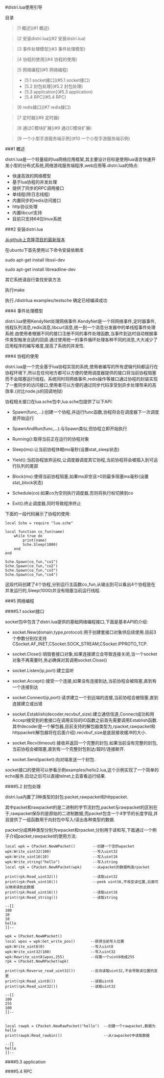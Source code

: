 #distri.lua使用引导

目录

> [1 概述](#1 概述)

> [2 安装distri.lua](#2 安装distri.lua)

> [3 事件处理模型](#3 事件处理模型)

> [4 协程的使用](#4 协程的使用)

> [5 网络编程](#5 网络编程)
>
>- [5.1 socket接口](#5.1 socket接口)
>- [5.2 封包处理](#5.2 封包处理)
>- [5.3 application](#5.3 application) 
>- [5.4 RPC](#5.4 RPC)   

> [6 redis接口](#7 redis接口)

> [7 定时器](#8 定时器)

> [8 通过C模块扩展](#9 通过C模块扩展)

> [9 一个小型手游服务端示例](#10 一个小型手游服务端示例)

###<span id="1 概述">1 概述</span>

distri.lua是一个轻量级的lua网络应用框架,其主要设计目标是使用lua语言快速开发小型的分布式系统,网络游戏服务端程序,web应用等.distri.lua的特点:

* 快速高效的网络模型
* 基于lua协程的并发处理
* 提供了同步的RPC调用接口
* 单线程(除日志线程)
* 内置同步的redis访问接口
* http协议处理
* 内置libcurl支持
* 目前只支持64位linux系统


###<span id="2 安装distri.lua">2 安装distri.lua</span>

[从github上克隆项目的最新版本](https://github.com/sniperHW/distri.lua.git)

在ubuntu下首先使用以下命令安装依赖库

sudo apt-get install libssl-dev

sudo apt-get install libreadline-dev

其它系统请自行查找安装方法

执行make

执行./distrilua examples/testsche 确定已经编译成功

###<span id="3 事件处理模型">4 事件处理模型</span>

distri.lua使用KendyNet处理网络事件.KendyNet是一个将网络事件,定时器事件,线程队列消息,redis消息,libcurl消息,统一到一个消息分发器中的单线程事件处理系统.由使用者根据不同的接口注册不同的事件处理函数,当事件到达时自动根据事件类型触发合适的回调.通过使用统一的事件循环处理各种不同的消息,大大减少了应用程序的编写难度,提高了系统的并发性.


###<span id="4 协程的使用">4 协程的使用</span>

distri.lua是一个完全基于lua协程实现的系统,使用者编写的所有逻辑代码都运行在协程环境下,所以在任何地方都可以方便的使用调度器提供的接口将当前协程阻塞而不会阻塞运行线程。系统同时将网络事件,redis操作等接口通过协程的封装实现了一套同步的访问接口,使用者可以方便的通过同步代码享受到异步处理带来的高效率.(对比node.js的回调地狱)

协程相关接口在lua.sche包中,lua.sche包提供了以下API:

* Spawn(func,...):创建一个协程,并运行func函数,协程将会在调度器下一次调度是开始运行

* SpawnAndRun(func,...):与Spawn类似,但协程立即开始执行

* Running():取得当前正在运行的协程对象

* Sleep(ms):让当前协程休眠ms毫秒(设置stat_sleep状态)

* Yield():当前协程放弃运权,让调度器调度其它协程,当前协程将会被插入到可运行队列的尾部

* Block(ms):使得当前协程阻塞,如果ms非空且>0则最多阻塞ms毫秒(设置stat_block状态)

* Schedule(co):如果co为空则执行调度器,否则将执行权切换到co

* Exit():终止调度器,同时导致程序终止    

下面的一段代码展示了协程的使用:

    local Sche = require "lua.sche"

    local function co_fun(name)
        while true do
            print(name)
            Sche.Sleep(1000)
        end
    end

    Sche.Spawn(co_fun,"co1")
    Sche.Spawn(co_fun,"co2")
    Sche.Spawn(co_fun,"co3")
    Sche.Spawn(co_fun,"co4")
    
这段代码创建了4个协程,分别运行主函数co_fun,从输出到可以看出4个协程是在并发运行的,Sleep(1000)并没有阻塞当前运行线程.    
    
###<span id="5 网络编程">5 网络编程</span>

####<span id="5.1 socket接口">5.1 socket接口</span>

socket包中包含了distri.lua提供的基础网络编程接口,下面是基本API的介绍:

* socket.New(domain,type,protocol):用于创建套接口对象供后续使用.目前3个参数分别仅支持CSocket.AF_INET,CSocket.SOCK_STREAM,CSocket.IPPROTO_TCP.

* socket.Close():销毁套接口对象,如果连接建立会导致连接关闭,当一个socket对象不再需要时,务必确保对其调用socket.Close()

* socket.Listen(ip,port):建立监听

* socket.Accept():接受一个连接,如果没有连接到达,当前协程会被阻塞,直到有一个连接到达

* socket.Connect(ip,port):请求建立一个到远端的连接,当前协程会被阻塞,直到连接建立或出错

* socket.Establish(decoder,recvbuf_size):建立通信信道,Connect成功和用Accept接受到的套接口在调用实际的IO函数之前首先需要调用Establish函数.其中decoder是一个解包器,目前支持的解包器类型为,rpacket,rawpacket和httppacket(解包器将在后面介绍).recvbuf_size是底层接收缓冲的大小.

* socket.Recv(timeout):接收并返回一个完整的封包.如果当前没有完整的封包,当前协程会被阻塞,直到有一个完整封包到达/超时/连接断开.

* socket.Send(packet):向对端发送一个封包.

socket接口的使用可以参看示例examples/hello2.lua,这个示例实现了一个简单的echo服务.启动之后可以直接telnet上去查看运行结果.

####<span id="5.2 封包处理">5.2 封包处理</span>

distri.lua内置了3种类型的封包:packet,rawpacket和httppacket.

其中packet和rawpacket的是二进制的字节流封包,packet与rawpacket的区别在于,rawpacket保存的是原始的二进制数据,而packet包含一个4字节的长度字段,并且提供了一组函数用于向封包中写入/读出各种类型的数据.

packet分成两种类型分别为wpacket和rpacket,分别用于读和写,下面通过一个例子介绍packet,rawpacket的使用方法:

    local wpk = CPacket.NewWPacket() 		--创建一个空的wpacket
    wpk:Write_uint32(100)            		--写入uint32   
	wpk:Write_uint16(10)      				--写入uint16
    wpk:Write_string("hello")               --写入string 
    local rpk = CPacket.NewRPacket(wpk)     --从wpacket的数据构造rpacket 

    print(rpk:Read_uint32())                --读取uint32 
    print(rpk:Peek_uint16())				--peek uint16,不改变读位置,后面可以继续读到此数据
    print(rpk:Read_uint16())                --读取uint16   
    print(rpk:Read_string())                --读取string

    --[[
    100
    10
    10
    hello
    ]]--

    wpk = CPacket.NewWPacket()
    local wpos = wpk:Get_write_pos()       --获得当前写入位置 
    wpk:Write_uint8(0)                     --写入uint8 
    wpk:Write_uint32(100)                  --写入uint32
    wpk:Rewrite_uint8(wpos,255)			   --将第一个uint8改成255 	
    rpk = CPacket.NewRPacket(wpk)

    print(rpk:Reverse_read_uint32())       --反向读取uint32,不会导致读位置的变更
    print(rpk:Read_uint8())                --读取uint8
    print(rpk:Read_uint32())               --读取uint32

    --[[
    100
    255
    100
    ]]--


    local rawpk = CPacket.NewRawPacket("hello")  --创建一个rawpacket,数据为hello
    print(rawpk:Read_rawbin())                   --从rawpacket中读取数据

    --[[
    hello
    ]]--



####<span id="5.3 application">5.3 application</span>

####<span id="5.4 RPC">5.4 RPC</span>

